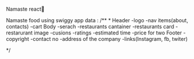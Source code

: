 Namaste react🙏

Namaste food using swiggy app data :
/**
 *
 Header
 -logo
 -nav items(about, contacts)
 -cart
 Body
    -serach
    -restaurants cantainer
    -restaurants card
        -restarurant image
        -cusions
        -ratings
        -estimated time
        -price for two
 Footer
    -copyright
    -contact no
    -address of the company
    -links(Instagram, fb, twiter)

*/
